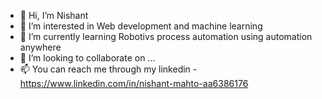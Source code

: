 - 👋 Hi, I’m Nishant
- 👀 I’m interested in Web development and machine learning
- 🌱 I’m currently learning Robotivs process automation using automation anywhere
- 💞️ I’m looking to collaborate on ...
- 📫 You can reach me through my linkedin - https://www.linkedin.com/in/nishant-mahto-aa6386176
<!---
Tech-geekie/Tech-geekie is a ✨ special ✨ repository because its `README.md` (this file) appears on your GitHub profile.
You can click the Preview link to take a look at your changes.
--->

